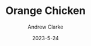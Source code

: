 ---
layout: recipe-page
permalink: /recipes/orange-chicken/
gallery: true
title: Orange Chicken
description: 
thumbnail: 
author: Andrew Clarke
date: 2023-5-24

category: Unlabeled
cuisine: Unlabeled
college: true
preptime: 30
resttime: 0
cooktime: 30
servings: 1

ingredients:
- Chicken
- Orange Concentrate
- Thai Sweet Chili Sauce
instructions:
- Cut chicken and brown in a skillet. Add salt and pepper to taste
- Add ~1 cup of orange concentrate and generous amounts of chili sauce
- Stir constantly and allow to thicken and form a glaze on chicken
- Serve with jasmine rice and enjoy
tips:
---